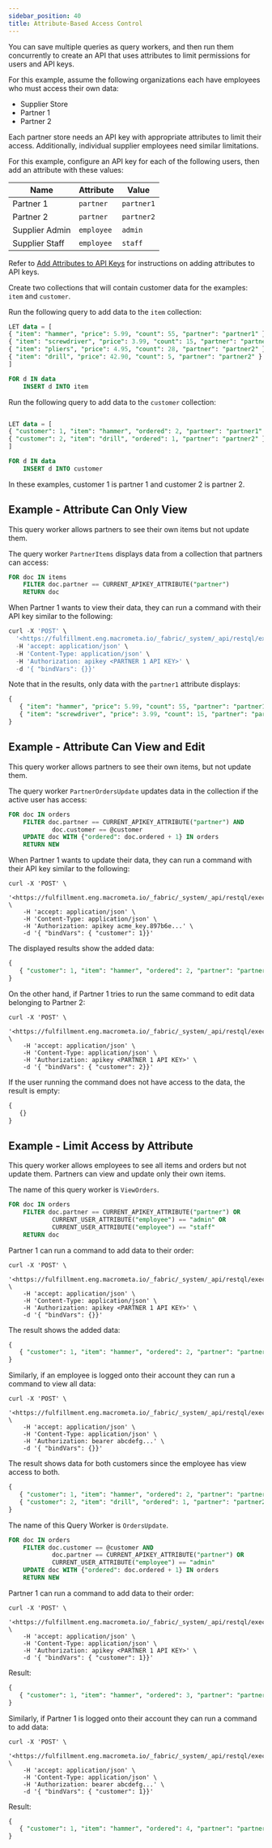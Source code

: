 ```yaml
---
sidebar_position: 40
title: Attribute-Based Access Control
---
```


You can save multiple queries as query workers, and then run them concurrently to create an API that uses attributes to limit permissions for users and API keys.

For this example, assume the following organizations each have employees who must access their own data:

- Supplier Store
- Partner 1
- Partner 2

Each partner store needs an API key with appropriate attributes to limit their access. Additionally, individual supplier employees need similar limitations.

For this example, configure an API key for each of the following users, then add an attribute with these values:

| Name           | Attribute    | Value       |
| -------------- | ------------ | ----------- |
| Partner 1      | `partner`    | `partner1`  |
| Partner 2      | `partner`    | `partner2`  |
| Supplier Admin | `employee`   | `admin`     |
| Supplier Staff | `employee`   | `staff`     |

Refer to [Add Attributes to API Keys](../account-management/attributes/add-attributes-api.md) for instructions on adding attributes to API keys.

Create two collections that will contain customer data for the examples: `item` and `customer`.

Run the following query to add data to the `item` collection:

```sql
LET data = [
{ "item": "hammer", "price": 5.99, "count": 55, "partner": "partner1" },
{ "item": "screwdriver", "price": 3.99, "count": 15, "partner": "partner1" },
{ "item": "pliers", "price": 4.95, "count": 28, "partner": "partner2" },
{ "item": "drill", "price": 42.90, "count": 5, "partner": "partner2" }
]

FOR d IN data
    INSERT d INTO item
```

Run the following query to add data to the `customer` collection:

```sql

LET data = [
{ "customer": 1, "item": "hammer", "ordered": 2, "partner": "partner1" },
{ "customer": 2, "item": "drill", "ordered": 1, "partner": "partner2" },
]

FOR d IN data
    INSERT d INTO customer
```

In these examples, customer 1 is partner 1 and customer 2 is partner 2.

## Example - Attribute Can Only View

This query worker allows partners to see their own items but not update them.

The query worker `PartnerItems` displays data from a collection that partners can access:

```sql
FOR doc IN items
    FILTER doc.partner == CURRENT_APIKEY_ATTRIBUTE("partner")
    RETURN doc
```

When Partner 1 wants to view their data, they can run a command with their API key similar to the following:

```sql
curl -X 'POST' \
  '<https://fulfillment.eng.macrometa.io/_fabric/_system/_api/restql/execute/PartnerItems>' \
  -H 'accept: application/json' \
  -H 'Content-Type: application/json' \
  -H 'Authorization: apikey <PARTNER 1 API KEY>' \
  -d '{ "bindVars": {}}'
```

Note that in the results, only data with the `partner1` attribute displays:

```sql
{
   { "item": "hammer", "price": 5.99, "count": 55, "partner": "partner1" },
   { "item": "screwdriver", "price": 3.99, "count": 15, "partner": "partner1" },
}
```

## Example - Attribute Can View and Edit

This query worker allows partners to see their own items, but not update them.

The query worker `PartnerOrdersUpdate` updates data in the collection if the active user has access:

```sql
FOR doc IN orders
    FILTER doc.partner == CURRENT_APIKEY_ATTRIBUTE("partner") AND
            doc.customer == @customer
    UPDATE doc WITH {"ordered": doc.ordered + 1} IN orders
    RETURN NEW
```

When Partner 1 wants to update their data, they can run a command with their API key similar to the following:

```
curl -X 'POST' \
    '<https://fulfillment.eng.macrometa.io/_fabric/_system/_api/restql/execute/PartnerOrdersUpdate>' \
    -H 'accept: application/json' \
    -H 'Content-Type: application/json' \
    -H 'Authorization: apikey acme_key.897b6e...' \
    -d '{ "bindVars": { "customer": 1}}'
```

The displayed results show the added data:

```sql
{
   { "customer": 1, "item": "hammer", "ordered": 2, "partner": "partner1" },
}
```

On the other hand, if Partner 1 tries to run the same command to edit data belonging to Partner 2:

```
curl -X 'POST' \
    '<https://fulfillment.eng.macrometa.io/_fabric/_system/_api/restql/execute/PartnerOrdersUpdate>' \
    -H 'accept: application/json' \
    -H 'Content-Type: application/json' \
    -H 'Authorization: apikey <PARTNER 1 API KEY>' \
    -d '{ "bindVars": { "customer": 2}}'
```

If the user running the command does not have access to the data, the result is empty:

```sql
{
   {}
}
```

## Example - Limit Access by Attribute

This query worker allows employees to see all items and orders but not update them. Partners can view and update only their own items.

The name of this query worker is `ViewOrders`.

```sql
FOR doc IN orders
    FILTER doc.partner == CURRENT_APIKEY_ATTRIBUTE("partner") OR 
            CURRENT_USER_ATTRIBUTE("employee") == "admin" OR
            CURRENT_USER_ATTRIBUTE("employee") == "staff"
    RETURN doc
```

Partner 1 can run a command to add data to their order:

```
curl -X 'POST' \
    '<https://fulfillment.eng.macrometa.io/_fabric/_system/_api/restql/execute/ViewOrders>' \
    -H 'accept: application/json' \
    -H 'Content-Type: application/json' \
    -H 'Authorization: apikey <PARTNER 1 API KEY>' \
    -d '{ "bindVars": {}}'
```

The result shows the added data:

```sql
{
   { "customer": 1, "item": "hammer", "ordered": 2, "partner": "partner1" }
}
```

Similarly, if an employee is logged onto their account they can run a command to view all data:

```
curl -X 'POST' \
    '<https://fulfillment.eng.macrometa.io/_fabric/_system/_api/restql/execute/ViewOrders>' \
    -H 'accept: application/json' \
    -H 'Content-Type: application/json' \
    -H 'Authorization: bearer abcdefg...' \
    -d '{ "bindVars": {}}'
```

The result shows data for both customers since the employee has view access to both.

```sql
{
   { "customer": 1, "item": "hammer", "ordered": 2, "partner": "partner1" },
   { "customer": 2, "item": "drill", "ordered": 1, "partner": "partner2" }
}
```


The name of this Query Worker is `OrdersUpdate`.

```sql
FOR doc IN orders
    FILTER doc.customer == @customer AND
            doc.partner == CURRENT_APIKEY_ATTRIBUTE("partner") OR
            CURRENT_USER_ATTRIBUTE("employee") == "admin"
    UPDATE doc WITH {"ordered": doc.ordered + 1} IN orders
    RETURN NEW
```

Partner 1 can run a command to add data to their order:

```
curl -X 'POST' \
    '<https://fulfillment.eng.macrometa.io/_fabric/_system/_api/restql/execute/OrdersUpdate>' \
    -H 'accept: application/json' \
    -H 'Content-Type: application/json' \
    -H 'Authorization: apikey <PARTNER 1 API KEY>' \
    -d '{ "bindVars": { "customer": 1}}'
```

Result:

```sql
{
   { "customer": 1, "item": "hammer", "ordered": 3, "partner": "partner1" }
}
```

Similarly, if Partner 1 is logged onto their account they can run a command to add data:

```
curl -X 'POST' \
    '<https://fulfillment.eng.macrometa.io/_fabric/_system/_api/restql/execute/OrdersUpdate>' \
    -H 'accept: application/json' \
    -H 'Content-Type: application/json' \
    -H 'Authorization: bearer abcdefg...' \
    -d '{ "bindVars": { "customer": 1}}'
```

Result:

```sql
{
   { "customer": 1, "item": "hammer", "ordered": 4, "partner": "partner1" }
}
```
